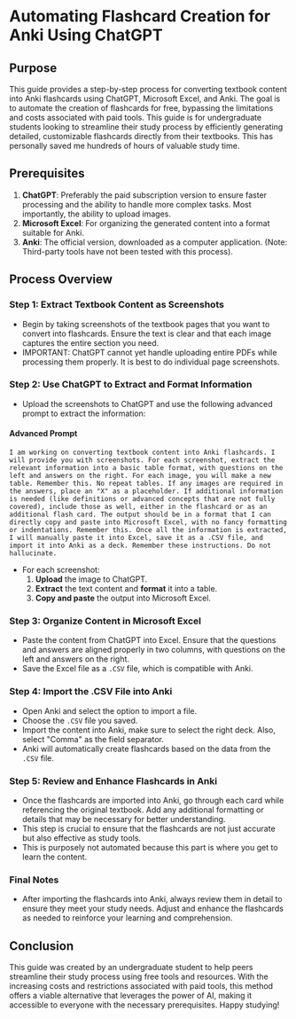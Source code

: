 
# Automating Flashcard Creation for Anki Using ChatGPT

## Purpose

This guide provides a step-by-step process for converting textbook content into Anki flashcards using ChatGPT, Microsoft Excel, and Anki. The goal is to automate the creation of flashcards for free, bypassing the limitations and costs associated with paid tools. This guide is for undergraduate students looking to streamline their study process by efficiently generating detailed, customizable flashcards directly from their textbooks. This has personally saved me hundreds of hours of valuable study time.

## Prerequisites

1. **ChatGPT**: Preferably the paid subscription version to ensure faster processing and the ability to handle more complex tasks. Most importantly, the ability to upload images.
2. **Microsoft Excel**: For organizing the generated content into a format suitable for Anki.
3. **Anki**: The official version, downloaded as a computer application. (Note: Third-party tools have not been tested with this process).

## Process Overview

### Step 1: Extract Textbook Content as Screenshots
- Begin by taking screenshots of the textbook pages that you want to convert into flashcards. Ensure the text is clear and that each image captures the entire section you need.
- IMPORTANT: ChatGPT cannot yet handle uploading entire PDFs while processing them properly. It is best to do individual page screenshots.

### Step 2: Use ChatGPT to Extract and Format Information
- Upload the screenshots to ChatGPT and use the following advanced prompt to extract the information:

#### Advanced Prompt
```
I am working on converting textbook content into Anki flashcards. I will provide you with screenshots. For each screenshot, extract the relevant information into a basic table format, with questions on the left and answers on the right. For each image, you will make a new table. Remember this. No repeat tables. If any images are required in the answers, place an "X" as a placeholder. If additional information is needed (like definitions or advanced concepts that are not fully covered), include those as well, either in the flashcard or as an additional flash card. The output should be in a format that I can directly copy and paste into Microsoft Excel, with no fancy formatting or indentations. Remember this. Once all the information is extracted, I will manually paste it into Excel, save it as a .CSV file, and import it into Anki as a deck. Remember these instructions. Do not hallucinate.
```

- For each screenshot:
  1. **Upload** the image to ChatGPT.
  2. **Extract** the text content and **format** it into a table.
  3. **Copy and paste** the output into Microsoft Excel.

### Step 3: Organize Content in Microsoft Excel
- Paste the content from ChatGPT into Excel. Ensure that the questions and answers are aligned properly in two columns, with questions on the left and answers on the right.
- Save the Excel file as a `.CSV` file, which is compatible with Anki.

### Step 4: Import the .CSV File into Anki
- Open Anki and select the option to import a file.
- Choose the `.CSV` file you saved.
- Import the content into Anki, make sure to select the right deck. Also, select "Comma" as the field separator.
- Anki will automatically create flashcards based on the data from the `.CSV` file.

### Step 5: Review and Enhance Flashcards in Anki
- Once the flashcards are imported into Anki, go through each card while referencing the original textbook. Add any additional formatting or details that may be necessary for better understanding.
- This step is crucial to ensure that the flashcards are not just accurate but also effective as study tools.
- This is purposely not automated because this part is where you get to learn the content.

### Final Notes
- After importing the flashcards into Anki, always review them in detail to ensure they meet your study needs. Adjust and enhance the flashcards as needed to reinforce your learning and comprehension.

## Conclusion

This guide was created by an undergraduate student to help peers streamline their study process using free tools and resources. With the increasing costs and restrictions associated with paid tools, this method offers a viable alternative that leverages the power of AI, making it accessible to everyone with the necessary prerequisites. Happy studying!
